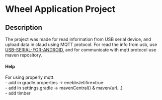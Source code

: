 # Wheel Application Project

## Description
The project was made for read information from USB serial device, and upload data in claud using MQTT protocol.
For read the info from usb, use [USB-SERIAL-FOR-ANDROID](https://github.com/mik3y/usb-serial-for-android), and for
communicate with mqtt protocol use maven repository.

#### Help
For using properly mqtt:  
    - add in gradle.properties -> enebleJetifire=true  
    - add in settings.gradle -> mavenCentral() & maven{url...}  
    - add timber  
    